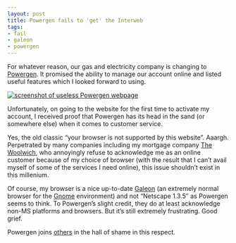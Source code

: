 ```yaml
---
layout: post
title: Powergen fails to 'get' the Interweb
tags:
- fail
- galeon
- powergen
---
```



For whatever reason, our gas and electricity company is changing to [Powergen](http://www.powergen.co.uk/ "Powergen home page"). It promised the ability to manage our account online and listed useful features which I looked forward to using.

[![screenshot of useless Powergen webpage](/~dj/2003/10/small.powergen.png "Powergen fails to support my run-of-the-mill browser")](/~dj/2003/10/powergen.png "link to bigger picture")

Unfortunately, on going to the website for the first time to activate my account, I received proof that Powergen has its head in the sand (or somewhere else) when it comes to customer service.

Yes, the old classic “your browser is not supported by this website”. Aaargh. Perpetrated by many companies including my mortgage company [The Woolwich](http://www.woolwich.co.uk/ "The Woolwich homepage"), who annoyingly refuse to acknowledge me as an online customer because of my choice of browser (with the result that I can’t avail myself of some of the services I need online), this issue shouldn’t exist in this millenium.

Of course, my browser is a nice up-to-date [Galeon](http://galeon.sourceforge.net/ "Galeon home page") (an extremely normal browser for the [Gnome](http://www.gnome.org/) environment) and not “Netscape 1.3.5″ as Powergen seems to think. To Powergen’s slight credit, they do at least acknowledge non-MS platforms and browsers. But it’s still extremely frustrating. Good grief.

Powergen joins [others](http://usefulinc.com/edd/notes/SinBin "Edd's SinBin") in the hall of shame in this respect.


